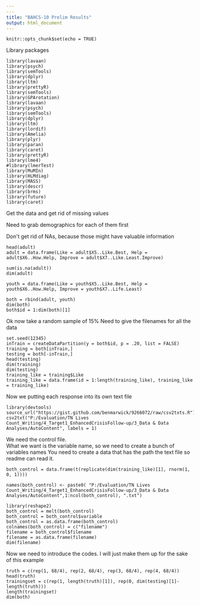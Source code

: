 ```yaml
---
---
title: "BAHCS-10 Prelim Results"
output: html_document
---
```


```{r setup, include=FALSE}
knitr::opts_chunk$set(echo = TRUE)
```
Library packages
```{r}
library(lavaan)
library(psych)
library(semTools)
library(dplyr)
library(ltm)
library(prettyR)
library(semTools)
library(GPArotation)
library(lavaan)
library(psych)
library(semTools)
library(dplyr)
library(ltm)
library(lordif)
library(Amelia)
library(plyr)
library(paran)
library(caret)
library(prettyR)
library(lme4)
#library(lmerTest)
library(MuMIn)
library(HLMdiag)
library(MASS)
library(descr)
library(brms)
library(future)
library(caret)
```
Get the data and get rid of missing values

Need to grab demographics for each of them first

Don't get rid of NAs, because those might have valuable information
```{r}
head(adult)
adult = data.frame(Like = adult$X5..Like.Best, Help = adult$X6..How.Help, Improve = adult$X7..Like.Least.Improve)

sum(is.na(adult))
dim(adult)

youth = data.frame(Like = youth$X5..Like.Best, Help = youth$X6..How.Help, Improve = youth$X7..Life.Least)

both = rbind(adult, youth)
dim(both)
both$id = 1:dim(both)[1]
```
Ok now take a random sample of 15%
Need to give the filenames for all the data
```{r}
set.seed(12345)
inTrain = createDataPartition(y = both$id, p = .20, list = FALSE)
training = both[inTrain,]
testing = both[-inTrain,]
head(testing)
dim(training)
dim(testing)
training_like = training$Like
training_like = data.frame(id = 1:length(training_like), training_like = training_like)

```
Now we putting each response into its own text file

```{r}
library(devtools)
source_url("https://gist.github.com/benmarwick/9266072/raw/csv2txts.R")
csv2txt("P:/Evaluation/TN Lives Count_Writing/4_Target1_EnhancedCrisisFollow-up/3_Data & Data Analyses/AutoContent", labels = 1)
```
We need the control file.  
What we want is the variable name, so we need to create a bunch of variables names
You need to create a data that has the path the text file so readme can read it.
```{r}
both_control = data.frame(t(replicate(dim(training_like)[1], rnorm(1, 0, 1))))

names(both_control) <- paste0( "P:/Evaluation/TN Lives Count_Writing/4_Target1_EnhancedCrisisFollow-up/3_Data & Data Analyses/AutoContent",1:ncol(both_control), ".txt")

library(reshape2)
both_control = melt(both_control)
both_control = both_control$variable
both_control = as.data.frame(both_control)
colnames(both_control) = c("filename")
filename = both_control$filename
filename = as.data.frame(filename)
dim(filename)

```
Now we need to introduce the codes.  I will just make them up for the sake of this example
```{r}
truth = c(rep(1, 68/4), rep(2, 68/4), rep(3, 68/4), rep(4, 68/4))
head(truth)
trainingset = c(rep(1, length(truth)[1]), rep(0, dim(testing)[1]-length(truth)))
length(trainingset)
dim(both)
```



